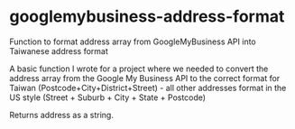 # googlemybusiness-address-format
Function to format address array from GoogleMyBusiness API into Taiwanese address format

A basic function I wrote for a project where we needed to convert the address array from the Google My Business API to the correct format for Taiwan (Postcode+City+District+Street) - all other addresses format in the US style (Street + Suburb + City + State + Postcode)

Returns address as a string.
